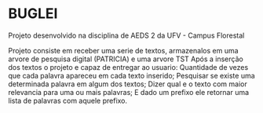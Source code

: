 # BUGLEI
Projeto desenvolvido na disciplina de AEDS 2 da UFV - Campus Florestal

Projeto consiste em receber uma serie de textos, armazenalos em uma arvore de pesquisa digital (PATRICIA) e uma arvore TST
Após a inserção dos textos o projeto e capaz de entregar ao usuario:
  Quantidade de vezes que cada palavra apareceu em cada texto inserido;
  Pesquisar se existe uma determinada palavra em algum dos textos;
  Dizer qual e o texto com maior relevancia para uma ou mais palavras;
  E dado um prefixo ele retornar uma lista de palavras com aquele prefixo.
